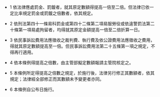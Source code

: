 * 1 依法律應處罰金、罰鍰者，就其原定數額得提高一倍至二倍。但法律已依一定比率規定罰金或罰鍰之倍數者，依其規定。

* 2 依刑法第四十一條易科罰金或第四十二條第二項易服勞役或依違警罰法第二十條第一項易處拘留者，均得就其原定金額提高一倍至二倍折算一日。

* 3 依民事訴訟費用法應徵收之裁判費、執行費及依公證費用法應徵收之費用，得就其原定數額提高至一倍。但民事訴訟費用法第二十五條第一項之規定，不得再行適用。

* 4 依本條例得提高之倍數，由主管部擬定數額報請主管院核定之。

* 5 本條例所定得提高之倍數之規定，於施行後，法律另行修正其數額者，依其規定；法律經全部修正而其數額未予變更者亦同。

* 6 本條例自公布日施行。

